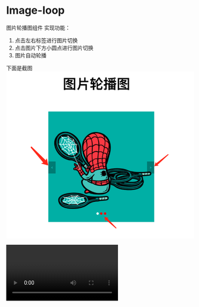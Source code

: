 # Image-loop
图片轮播图组件
实现功能：
1. 点击左右标签进行图片切换
2. 点击图片下方小圆点进行图片切换
3. 图片自动轮播

下面是截图
![jietu](jietu/jietu.png)


![img-loop](jietu/img-loop.mp4)